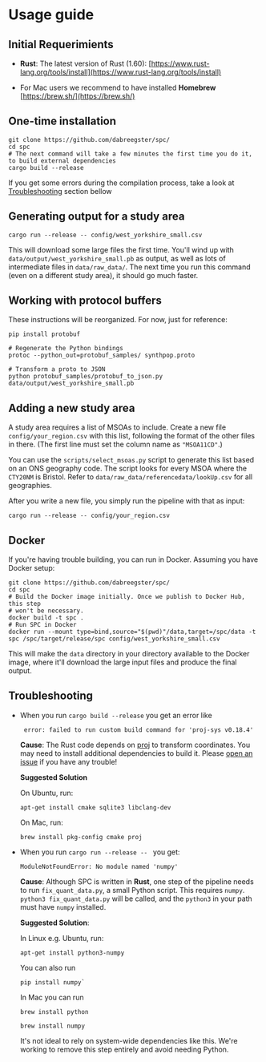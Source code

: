 # Usage guide

## Initial Requerimients

- **Rust**: The latest version of Rust (1.60):
  [https://www.rust-lang.org/tools/install](https://www.rust-lang.org/tools/install)

- For Mac users we recommend to have installed **Homebrew** [https://brew.sh/](https://brew.sh/)
 

## One-time installation

```shell
git clone https://github.com/dabreegster/spc/
cd spc
# The next command will take a few minutes the first time you do it, to build external dependencies
cargo build --release
```
If you get some errors during the compilation process, take a look at [Troubleshooting](#Troubleshooting) section bellow

## Generating output for a study area

```
cargo run --release -- config/west_yorkshire_small.csv
```

This will download some large files the first time. You'll wind up with
`data/output/west_yorkshire_small.pb` as output, as well as lots of
intermediate files in `data/raw_data/`. The next time you run this command
(even on a different study area), it should go much faster.

## Working with protocol buffers

These instructions will be reorganized. For now, just for reference:

```shell
pip install protobuf

# Regenerate the Python bindings
protoc --python_out=protobuf_samples/ synthpop.proto

# Transform a proto to JSON
python protobuf_samples/protobuf_to_json.py data/output/west_yorkshire_small.pb
```

## Adding a new study area

A study area requires a list of MSOAs to include. Create a new file `config/your_region.csv` with this list, following the format of the other files in there. (The first line must set the column name as `"MSOA11CD"`.)

You can use the `scripts/select_msoas.py` script to generate this list based on an ONS geography code. The script looks for every MSOA where the `CTY20NM` is Bristol.  Refer to `data/raw_data/referencedata/lookUp.csv` for all geographies.

After you write a new file, you simply run the pipeline with that as input:

```
cargo run --release -- config/your_region.csv
```

## Docker

If you're having trouble building, you can run in Docker. Assuming you have Docker setup:

```shell
git clone https://github.com/dabreegster/spc/
cd spc
# Build the Docker image initially. Once we publish to Docker Hub, this step
# won't be necessary.
docker build -t spc .
# Run SPC in Docker
docker run --mount type=bind,source="$(pwd)"/data,target=/spc/data -t spc /spc/target/release/spc config/west_yorkshire_small.csv
```

This will make the `data` directory in your directory available to the Docker image, where it'll download the large input files and produce the final output.

## Troubleshooting

* When you run  ```cargo build --release``` you get an error like

  ```shell
   error: failed to run custom build command for 'proj-sys v0.18.4'
  ```

  **Cause**: The Rust code depends on [proj](https://proj.org) to transform coordinates. You   may need to install additional dependencies to build it. Please [open an issue](https://github.com/dabreegster/rampfs/issues) if you have any trouble!

  **Suggested Solution**

  On Ubuntu, run:

  ```shell
  apt-get install cmake sqlite3 libclang-dev
  ```

  On Mac, run:

  ```shell
  brew install pkg-config cmake proj
  ```

* When you run ```cargo run --release -- ``` you get: 
  
  ```
  ModuleNotFoundError: No module named 'numpy'
  ```

  **Cause**: Although SPC is written in **Rust**, one step of the pipeline needs to run `fix_quant_data.py`, a small Python script. This requires `numpy`. `python3
  fix_quant_data.py` will be called, and the `python3` in your path must have
   `numpy` installed. 
   
  **Suggested Solution**:

  In Linux e.g. Ubuntu, run:
  
  ```
  apt-get install python3-numpy
  ```

  You can also run
  ```
  pip install numpy`
  ```

  In Mac you can run
  
  ```
  brew install python
  ```
  
  ```
  brew install numpy
  ```

  It's not ideal to rely on system-wide dependencies like this. We're working to remove this step entirely and avoid needing Python.
